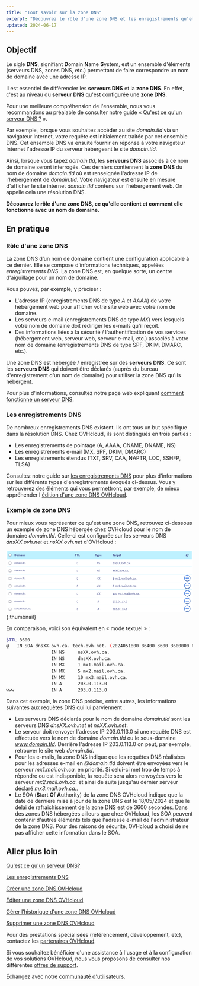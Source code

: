 ```yaml
---
title: "Tout savoir sur la zone DNS"
excerpt: "Découvrez le rôle d'une zone DNS et les enregistrements qu'elle contient pour un nom de domaine"
updated: 2024-06-17
---
```


## Objectif

Le sigle **DNS**, signifiant **D**omain **N**ame **S**ystem, est un ensemble d'éléments (serveurs DNS, zones DNS, etc.) permettant de faire correspondre un nom de domaine avec une adresse IP.

Il est essentiel de différencier les **serveurs DNS** et la **zone DNS**. En effet, c'est au niveau du **serveur DNS** qu'est configurée une **zone DNS**.

Pour une meilleure compréhension de l'ensemble, nous vous recommandons au préalable de consulter notre guide « [Qu'est ce qu'un serveur DNS ?](/pages/web_cloud/domains/dns_server_general_information) ».

Par exemple, lorsque vous souhaitez accéder au site *domain.tld* via un navigateur Internet, votre requête est initialement traitée par cet ensemble DNS. Cet ensemble DNS va ensuite fournir en réponse à votre navigateur Internet l'adresse IP du serveur hébergeant le site *domain.tld*.

Ainsi, lorsque vous tapez *domain.tld*, les **serveurs DNS** associés à ce nom de domaine seront interrogés. Ces derniers contiennent la **zone DNS** du nom de domaine *domain.tld* où est renseignée l'adresse IP de l'hébergement de *domain.tld*. Votre navigateur est ensuite en mesure d'afficher le site internet *domain.tld* contenu sur l'hébergement web. On appelle cela une résolution DNS.

**Découvrez le rôle d'une zone DNS, ce qu'elle contient et comment elle fonctionne avec un nom de domaine.**

## En pratique

### Rôle d'une zone DNS

La zone DNS d’un nom de domaine contient une configuration applicable à ce dernier. Elle se compose d’informations techniques, appelées *enregistrements DNS*. La zone DNS est, en quelque sorte, un centre d'aiguillage pour un nom de domaine.

Vous pouvez, par exemple, y préciser :

- L'adresse IP (enregistrements DNS de type *A* et *AAAA*) de votre hébergement web pour afficher votre site web avec votre nom de domaine.
- Les serveurs e-mail (enregistrements DNS de type *MX*) vers lesquels votre nom de domaine doit rediriger les e-mails qu'il reçoit.
- Des informations liées à la sécurité / l'authentification de vos services (hébergement web, serveur web, serveur e-mail, etc.) associés à votre nom de domaine (enregistrements DNS de type SPF, DKIM, DMARC, etc.).

Une zone DNS est hébergée / enregistrée sur des **serveurs DNS**. Ce sont les **serveurs DNS** qui doivent être déclarés (auprès du bureau d'enregistrement d'un nom de domaine) pour utiliser la zone DNS qu'ils hébergent. 

Pour plus d'informations, consultez notre page web expliquant [comment fonctionne un serveur DNS](/links/web/domains-dns-server).

### Les enregistrements DNS

De nombreux enregistrements DNS existent. Ils ont tous un but spécifique dans la résolution DNS. Chez OVHcloud, ils sont distingués en trois parties : 

- Les enregistrements de pointage (A, AAAA, CNAME, DNAME, NS)
- Les enregistrements e-mail (MX, SPF, DKIM, DMARC)
- Les enregistrements étendus (TXT, SRV, CAA, NAPTR, LOC, SSHFP, TLSA)

Consultez notre guide sur [les enregistrements DNS](/pages/web_cloud/domains/dns_zone_records) pour plus d'informations sur les différents types d'enregistrements évoqués ci-dessus. Vous y retrouverez des éléments qui vous permettront, par exemple, de mieux appréhender l'[édition d'une zone DNS OVHcloud](/pages/web_cloud/domains/dns_zone_edit).

### Exemple de zone DNS

Pour mieux vous représenter ce qu'est une zone DNS, retrouvez ci-dessous un exemple de zone DNS hébergée chez OVHcloud pour le nom de domaine *domain.tld*. Celle-ci est configurée sur les serveurs DNS *dnsXX.ovh.net* et *nsXX.ovh.net* d'OVHcloud :

![DNS zone dashboard](images/dns-zone-dashboard-ca.png){.thumbnail}

En comparaison, voici son équivalent en « mode textuel » :

```bash
$TTL 3600
@	IN SOA dnsXX.ovh.ca. tech.ovh.net. (2024051800 86400 3600 3600000 60)
                 IN NS     nsXX.ovh.ca.
                 IN NS     dnsXX.ovh.ca.
                 IN MX     1 mx1.mail.ovh.ca.
                 IN MX     5 mx2.mail.ovh.ca.
                 IN MX     10 mx3.mail.ovh.ca.
                 IN A      203.0.113.0
www              IN A      203.0.113.0
```

Dans cet exemple, la zone DNS précise, entre autres, les informations suivantes aux requêtes DNS qui lui parviennent :

- Les serveurs DNS déclarés pour le nom de domaine *domain.tld* sont les serveurs DNS *dnsXX.ovh.net* et *nsXX.ovh.net*.
- Le serveur doit renvoyer l'adresse IP 203.0.113.0 si une requête DNS est effectuée vers le nom de domaine *domain.tld* ou le sous-domaine *www.domain.tld*. Derrière l'adresse IP 203.0.113.0 on peut, par exemple, retrouver le site web *domain.tld*.
- Pour les e-mails, la zone DNS indique que les requêtes DNS réalisées pour les adresses e-mail en *@domain.tld* doivent être envoyées vers le serveur *mx1.mail.ovh.ca.* en priorité. Si celui-ci met trop de temps à répondre ou est indisponible, la requête sera alors renvoyées vers le serveur *mx2.mail.ovh.ca.* et ainsi de suite jusqu'au dernier serveur déclaré *mx3.mail.ovh.ca.*.
- Le SOA (**S**tart **O**f **A**uthority) de la zone DNS OVHcloud indique que la date de dernière mise à jour de la zone DNS est le 18/05/2024 et que le délai de rafraichissement de la zone DNS est de 3600 secondes. Dans des zones DNS hébergées ailleurs que chez OVHcloud, les SOA peuvent contenir d'autres éléments tels que l'adresse e-mail de l'administrateur de la zone DNS. Pour des raisons de sécurité, OVHcloud a choisi de ne pas afficher cette information dans le SOA.

## Aller plus loin

[Qu'est ce qu'un serveur DNS?](/pages/web_cloud/domains/dns_server_general_information)

[Les enregistrements DNS](/pages/web_cloud/domains/dns_zone_records)

[Créer une zone DNS OVHcloud](/pages/web_cloud/domains/dns_zone_create)

[Éditer une zone DNS OVHcloud](/pages/web_cloud/domains/dns_zone_edit)

[Gérer l’historique d'une zone DNS OVHcloud](/pages/web_cloud/domains/dns_zone_history)

[Supprimer une zone DNS OVHcloud](/pages/web_cloud/domains/dns_zone_deletion)

Pour des prestations spécialisées (référencement, développement, etc), contactez les [partenaires OVHcloud](/links/partner).

Si vous souhaitez bénéficier d'une assistance à l'usage et à la configuration de vos solutions OVHcloud, nous vous proposons de consulter nos différentes [offres de support](/links/support).

Échangez avec notre [communauté d'utilisateurs](/links/community).